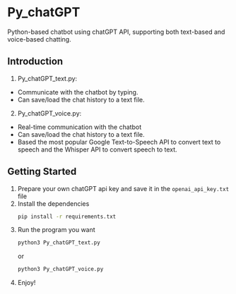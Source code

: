 # Py_chatGPT
Python-based chatbot using chatGPT API, supporting both text-based and voice-based chatting.

## Introduction
1. Py_chatGPT_text.py: 
* Communicate with the chatbot by typing.
* Can save/load the chat history to a text file.

2. Py_chatGPT_voice.py:
* Real-time communication with the chatbot
* Can save/load the chat history to a text file.
* Based the most popular Google Text-to-Speech API to convert text to speech and the Whisper API to convert speech to text.

## Getting Started
1. Prepare your own chatGPT api key and save it in the `openai_api_key.txt` file
2. Install the dependencies
    ```bash
    pip install -r requirements.txt
    ```
3. Run the program you want
    ```bash
    python3 Py_chatGPT_text.py
    ``` 
    or
    ```bash
    python3 Py_chatGPT_voice.py
    ```
4. Enjoy!
